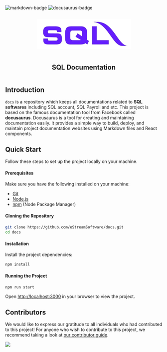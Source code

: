 ![markdown-badge][markdown-badge] ![docusaurus-badge][docusaurus-badge]

[markdown-badge]: https://img.shields.io/badge/Markdown-blue
[docusaurus-badge]: https://img.shields.io/badge/Docusaurus-3.1.0-green

<div align="center">
    <article style="display: flex; flex-direction: column; align-items: center; justify-content: center;">
        <p align="center"><img width="300" src="/static/img/logo.png" /></p>
        <h1 style="width: 100%; text-align: center;">SQL Documentation</h1>
    </article>
</div>

## Introduction

`docs` is a repository which keeps all documentations related to **SQL softwares** including SQL account, SQL Payroll and etc. This project is based on the famous documentation tool from Facebook called **docusaurus**. Docusaurus is a tool for creating and maintaining documentation easily. It provides a simple way to build, deploy, and maintain project documentation websites using Markdown files and React components.

## Quick Start

Follow these steps to set up the project locally on your machine.

#### Prerequisites

Make sure you have the following installed on your machine:

- [Git](https://git-scm.com/)
- [Node.js](https://nodejs.org/en)
- [npm](https://www.npmjs.com/) (Node Package Manager)

#### Cloning the Repository

```bash
git clone https://github.com/eStreamSoftware/docs.git
cd docs
```

#### Installation

Install the project dependencies:

```bash
npm install
```

#### Running the Project

```bash
npm run start
```

Open [http://localhost:3000](http://localhost:3000) in your browser to view the project.

## Contributors

We would like to express our gratitude to all individuals who had contributed to this project! For anyone who wish to contribute to this project, we recommend taking a look at [our contributor guide](https://github.com/eStreamSoftware/docs/CONTRIBUTING.md).

<a href="https://github.com/eStreamSoftware/docs/graphs/contributors">
  <img src="https://contrib.rocks/image?repo=eStreamSoftware/docs" />
</a>
